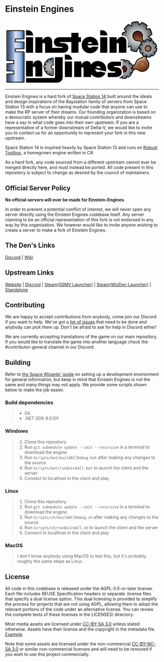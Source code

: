 <!--
SPDX-FileCopyrightText: 2017 PJB3005 <pieterjan.briers@gmail.com>
SPDX-FileCopyrightText: 2018 Pieter-Jan Briers <pieterjan.briers@gmail.com>
SPDX-FileCopyrightText: 2019 Ivan <silvertorch5@gmail.com>
SPDX-FileCopyrightText: 2019 Silver <silvertorch5@gmail.com>
SPDX-FileCopyrightText: 2020 Injazz <43905364+Injazz@users.noreply.github.com>
SPDX-FileCopyrightText: 2020 RedlineTriad <39059512+RedlineTriad@users.noreply.github.com>
SPDX-FileCopyrightText: 2020 Víctor Aguilera Puerto <zddm@outlook.es>
SPDX-FileCopyrightText: 2021 Paul Ritter <ritter.paul1@googlemail.com>
SPDX-FileCopyrightText: 2021 Swept <sweptwastaken@protonmail.com>
SPDX-FileCopyrightText: 2021 mirrorcult <lunarautomaton6@gmail.com>
SPDX-FileCopyrightText: 2022 Pieter-Jan Briers <pieterjan.briers+git@gmail.com>
SPDX-FileCopyrightText: 2022 ike709 <ike709@users.noreply.github.com>
SPDX-FileCopyrightText: 2023 iglov <iglov@avalon.land>
SPDX-FileCopyrightText: 2024 BasedPugilist <125258730+BasedPugilist@users.noreply.github.com>
SPDX-FileCopyrightText: 2024 DEATHB4DEFEAT <77995199+DEATHB4DEFEAT@users.noreply.github.com>
SPDX-FileCopyrightText: 2024 Debug <49997488+DebugOk@users.noreply.github.com>
SPDX-FileCopyrightText: 2024 Fansana <116083121+Fansana@users.noreply.github.com>
SPDX-FileCopyrightText: 2024 Pspritechologist <81725545+Pspritechologist@users.noreply.github.com>
SPDX-FileCopyrightText: 2024 VMSolidus <evilexecutive@gmail.com>
SPDX-FileCopyrightText: 2024 stellar-novas <158120145+stellar-novas@users.noreply.github.com>
SPDX-FileCopyrightText: 2024 stellar-novas <stellar_novas@riseup.net>
SPDX-FileCopyrightText: 2025 sleepyyapril <123355664+sleepyyapril@users.noreply.github.com>
SPDX-FileCopyrightText: 2025 sleepyyapril <flyingkarii@gmail.com>

SPDX-License-Identifier: AGPL-3.0-or-later AND MIT
-->

# Einstein Engines

<p align="center"><img src="https://raw.githubusercontent.com/Simple-Station/Einstein-Engines/master/Resources/Textures/Logo/splashlogo.png" width="512px" /></p>

---

Einstein Engines is a hard fork of [Space Station 14](https://github.com/space-wizards/space-station-14) built around the ideals and design inspirations of the Baystation family of servers from Space Station 13 with a focus on having modular code that anyone can use to make the RP server of their dreams.
Our founding organization is based on a democratic system whereby our mutual contributors and downstreams have a say in what code goes into their own upstream.
If you are a representative of a former downstream of Delta-V, we would like to invite you to contact us for an opportunity to represent your fork in this new upstream.

Space Station 14 is inspired heavily by Space Station 13 and runs on [Robust Toolbox](https://github.com/space-wizards/RobustToolbox), a homegrown engine written in C#.

As a hard fork, any code sourced from a different upstream cannot ever be merged directly here, and must instead be ported.
All code present in this repository is subject to change as desired by the council of maintainers.

## Official Server Policy

**No official servers will ever be made for Einstein-Engines**.

In order to prevent a potential conflict of interest, we will never open any server directly using the Einstein Engines codebase itself.
Any server claiming to be an official representation of this fork is not endorsed in any way by this organization.
We however would like to invite anyone wishing to create a server to make a fork of Einstein Engines.

## The Den's Links
[Discord](https://denstation.net/discord) | [Wiki](https://wiki.denstation.net)

## Upstream Links

[Website](https://simplestation.org) | [Discord](https://discord.gg/X4QEXxUrsJ) | [Steam(SSMV Launcher)](https://store.steampowered.com/app/2585480/Space_Station_Multiverse/) | [Steam(WizDen Launcher)](https://store.steampowered.com/app/1255460/Space_Station_14/) | [Standalone](https://spacestationmultiverse.com/downloads/)

## Contributing

We are happy to accept contributions from anybody, come join our Discord if you want to help.
We've got a [list of issues](https://github.com/Simple-Station/Einstein-Engines/issues) that need to be done and anybody can pick them up. Don't be afraid to ask for help in Discord either!

We are currently accepting translations of the game on our main repository.
If you would like to translate the game into another language check the #contributor-general channel in our Discord.

## Building

Refer to [the Space Wizards' guide](https://docs.spacestation14.com/en/general-development/setup/setting-up-a-development-environment.html) on setting up a development environment for general information, but keep in mind that Einstein Engines is not the same and many things may not apply.
We provide some scripts shown below to make the job easier.

### Build dependencies

> - Git
> - .NET SDK 9.0.101


### Windows

> 1. Clone this repository
> 2. Run `git submodule update --init --recursive` in a terminal to download the engine
> 3. Run `Scripts/bat/buildAllDebug.bat` after making any changes to the source
> 4. Run `Scripts/bat/runQuickAll.bat` to launch the client and the server
> 5. Connect to localhost in the client and play

### Linux

> 1. Clone this repository
> 2. Run `git submodule update --init --recursive` in a terminal to download the engine
> 3. Run `Scripts/sh/buildAllDebug.sh` after making any changes to the source
> 4. Run `Scripts/sh/runQuickAll.sh` to launch the client and the server
> 5. Connect to localhost in the client and play

### MacOS

> I don't know anybody using MacOS to test this, but it's probably roughly the same steps as Linux

## License

All code in this codebase is released under the AGPL-3.0-or-later license. Each file includes REUSE Specification headers or separate .license files that specify a dual license option. This dual licensing is provided to simplify the process for projects that are not using AGPL, allowing them to adopt the relevant portions of the code under an alternative license. You can review the complete texts of these licenses in the LICENSES/ directory.

Most media assets are licensed under [CC-BY-SA 3.0](https://creativecommons.org/licenses/by-sa/3.0/) unless stated otherwise. Assets have their license and the copyright in the metadata file. [Example](https://github.com/space-wizards/space-station-14/blob/master/Resources/Textures/Objects/Tools/crowbar.rsi/meta.json).

Note that some assets are licensed under the non-commercial [CC-BY-NC-SA 3.0](https://creativecommons.org/licenses/by-nc-sa/3.0/) or similar non-commercial licenses and will need to be removed if you wish to use this project commercially.
